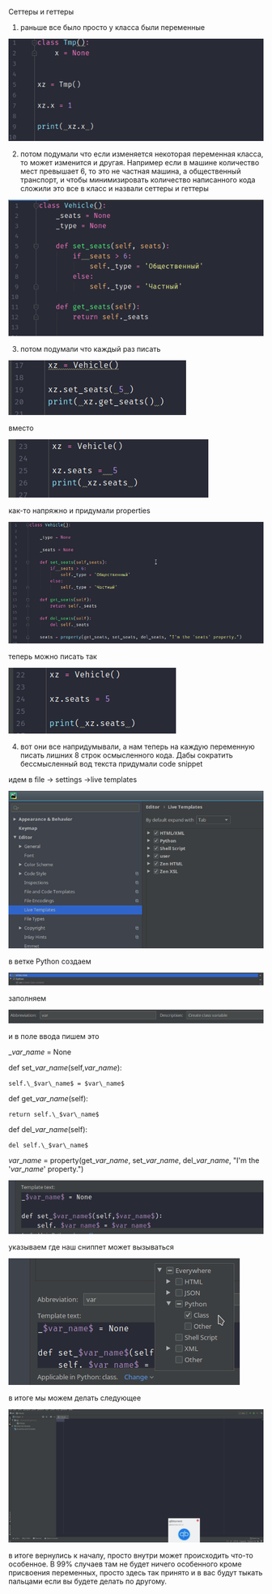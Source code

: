 Сеттеры и геттеры

1) раньше все было просто у класса были переменные

![alt text](image/image1.png "xzxz")

 
2) потом подумали что если изменяется некоторая переменная класса, то может изменится и другая.  Например если в машине количество мест превышает 6, то это не частная машина, а общественный транспорт, и чтобы минимизировать количество написанного кода сложили это все в класс и назвали  сеттеры и геттеры

 ![alt text](image/image2.png "xzxz")

3) потом подумали что каждый раз писать

 ![alt text](image/image3.png "xzxz")

вместо

 ![alt text](image/image4.png "xzxz")



как-то напряжно и придумали properties

 ![alt text](image/image5.png "xzxz")

теперь можно писать так

 ![alt text](image/image6.png "xzxz")

4) вот они все напридумывали, а нам теперь на каждую переменную  писать лишних 8 строк осмысленного кода.  Дабы сократить бессмысленный вод текста придумали code snippet

идем в file → settings →live templates

 ![alt text](image/image7.png "xzxz")

в ветке Python создаем

 ![alt text](image/image8.png "xzxz")

заполняем

 ![alt text](image/image9.png "xzxz")

и в поле ввода пишем это

\_$var\_name$ = None

def set\_$var\_name$(self,$var\_name$):

    self.\_$var\_name$ = $var\_name$

def get\_$var\_name$(self):

    return self.\_$var\_name$

def del\_$var\_name$(self):

    del self.\_$var\_name$

$var\_name$ = property(get\_$var\_name$, set\_$var\_name$, del\_$var\_name$, &quot;I&#39;m the &#39;$var\_name$&#39; property.&quot;)

 ![alt text](image/image10.png "xzxz")

указываем где наш сниппет может вызываться

 ![alt text](image/image11.png "xzxz")


в итоге мы можем делать следующее

 ![alt text](image/image12.gif "xzxz")

в итоге вернулись к началу, просто внутри  может происходить что-то особенное.  В 99% случаев там не будет ничего особенного кроме присвоения переменных, просто здесь так принято и в вас будут тыкать пальцами если вы будете делать по другому.
